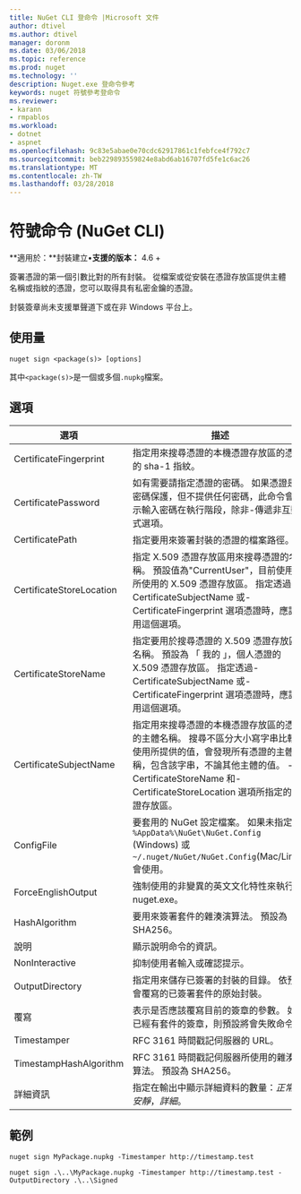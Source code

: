 ```yaml
---
title: NuGet CLI 登命令 |Microsoft 文件
author: dtivel
ms.author: dtivel
manager: doronm
ms.date: 03/06/2018
ms.topic: reference
ms.prod: nuget
ms.technology: ''
description: Nuget.exe 登命令參考
keywords: nuget 符號參考登命令
ms.reviewer:
- karann
- rmpablos
ms.workload:
- dotnet
- aspnet
ms.openlocfilehash: 9c83e5abae0e70cdc62917861c1febfce4f792c7
ms.sourcegitcommit: beb229893559824e8abd6ab16707fd5fe1c6ac26
ms.translationtype: MT
ms.contentlocale: zh-TW
ms.lasthandoff: 03/28/2018
---
```

# <a name="sign-command-nuget-cli"></a>符號命令 (NuGet CLI)

**適用於：**封裝建立&bullet;**支援的版本：** 4.6 +

簽署憑證的第一個引數比對的所有封裝。 從檔案或從安裝在憑證存放區提供主體名稱或指紋的憑證，您可以取得具有私密金鑰的憑證。

封裝簽章尚未支援單聲道下或在非 Windows 平台上。

## <a name="usage"></a>使用量

```cli
nuget sign <package(s)> [options]
```

其中`<package(s)>`是一個或多個`.nupkg`檔案。

## <a name="options"></a>選項

| 選項 | 描述 |
| --- | --- |
| CertificateFingerprint | 指定用來搜尋憑證的本機憑證存放區的憑證的 sha-1 指紋。 |
| CertificatePassword | 如有需要請指定憑證的密碼。 如果憑證是受密碼保護，但不提供任何密碼，此命令會提示輸入密碼在執行階段，除非-傳遞非互動式選項。 |
| CertificatePath | 指定要用來簽署封裝的憑證的檔案路徑。 |
| CertificateStoreLocation | 指定 X.509 憑證存放區用來搜尋憑證的名稱。 預設值為"CurrentUser"，目前使用者所使用的 X.509 憑證存放區。 指定透過-CertificateSubjectName 或-CertificateFingerprint 選項憑證時，應該使用這個選項。 |
| CertificateStoreName | 指定要用於搜尋憑證的 X.509 憑證存放區的名稱。 預設為 「 我的 」，個人憑證的 X.509 憑證存放區。 指定透過-CertificateSubjectName 或-CertificateFingerprint 選項憑證時，應該使用這個選項。 |
| CertificateSubjectName | 指定用來搜尋憑證的本機憑證存放區的憑證的主體名稱。  搜尋不區分大小寫字串比較，使用所提供的值，會發現所有憑證的主體名稱，包含該字串，不論其他主體的值。  -CertificateStoreName 和-CertificateStoreLocation 選項所指定的憑證存放區。 |
| ConfigFile | 要套用的 NuGet 設定檔案。 如果未指定， `%AppData%\NuGet\NuGet.Config` (Windows) 或`~/.nuget/NuGet/NuGet.Config`(Mac/Linux) 會使用。|
| ForceEnglishOutput | 強制使用的非變異的英文文化特性來執行 nuget.exe。 |
| HashAlgorithm | 要用來簽署套件的雜湊演算法。 預設為 SHA256。 |
| 說明 | 顯示說明命令的資訊。 |
| NonInteractive | 抑制使用者輸入或確認提示。 |
| OutputDirectory | 指定用來儲存已簽署的封裝的目錄。 依預設會覆寫的已簽署套件的原始封裝。 |
| 覆寫 | 表示是否應該覆寫目前的簽章的參數。 如果已經有套件的簽章，則預設將會失敗命令。 |
| Timestamper | RFC 3161 時間戳記伺服器的 URL。 |
| TimestampHashAlgorithm | RFC 3161 時間戳記伺服器所使用的雜湊演算法。 預設為 SHA256。 |
| 詳細資訊 | 指定在輸出中顯示詳細資料的數量：*正常*，*安靜*，*詳細*。 |

## <a name="examples"></a>範例

```cli
nuget sign MyPackage.nupkg -Timestamper http://timestamp.test

nuget sign .\..\MyPackage.nupkg -Timestamper http://timestamp.test -OutputDirectory .\..\Signed
```